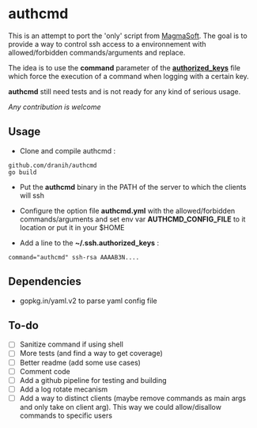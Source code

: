# authcmd

This is an attempt to port the 'only' script from [MagmaSoft](https://at.magma-soft.at/sw/blog/posts/The_Only_Way_For_SSH_Forced_Commands).
The goal is to provide a way to control ssh access to a environnement with allowed/forbidden commands/arguments and replace.

The idea is to use the **command** parameter of the [**authorized_keys**](http://man.he.net/man5/authorized_keys) file which force the execution of a command when logging with a certain key.

**authcmd** still need tests and is not ready for any kind of serious usage.

*Any contribution is welcome*

## Usage
- Clone and compile authcmd :
```
github.com/dranih/authcmd
go build
```
- Put the **authcmd** binary in the PATH of the server to which the clients will ssh
- Configure the option file **authcmd.yml** with the allowed/forbidden commands/arguments and set env var **AUTHCMD_CONFIG_FILE** to it location or put it in your $HOME
  
- Add a line to the **~/.ssh.authorized_keys** :
```
command="authcmd" ssh-rsa AAAAB3N....
```

## Dependencies
- gopkg.in/yaml.v2 to parse yaml config file

## To-do
- [ ] Sanitize command if using shell
- [ ] More tests (and find a way to get coverage)
- [ ] Better readme (add some use cases)
- [ ] Comment code
- [ ] Add a github pipeline for testing and building
- [ ] Add a log rotate mecanism
- [ ] Add a way to distinct clients (maybe remove commands as main args and only take on client arg). This way we could allow/disallow commands to specific users